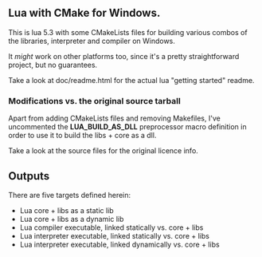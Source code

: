 ## Lua with CMake for Windows.

This is lua 5.3 with some CMakeLists files for building various combos of the libraries, interpreter and compiler on Windows.

It _might_ work on other platforms too, since it's a pretty straightforward project, but no guarantees.

Take a look at doc/readme.html for the actual lua "getting started" readme. 

### Modifications vs. the original source tarball

Apart from adding CMakeLists files and removing Makefiles, I've uncommented the **LUA_BUILD_AS_DLL** preprocessor macro definition in order to use it to build the libs + core as a dll.

Take a look at the source files for the original licence info.

## Outputs

There are five targets defined herein:
- Lua core + libs as a static lib
- Lua core + libs as a dynamic lib
- Lua compiler executable, linked statically vs. core + libs
- Lua interpreter executable, linked statically vs. core + libs
- Lua interpreter executable, linked dynamically vs. core + libs